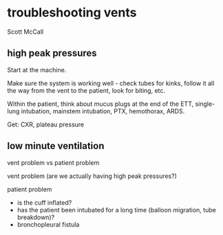 # troubleshooting vents

Scott McCall

## high peak pressures

Start at the machine.

Make sure the system is working well - 
check tubes for kinks, 
follow it all the way from the vent to the patient,
look for biting, etc.

Within the patient,
think about mucus plugs at the end of the ETT,
single-lung intubation,
mainstem intubation,
PTX,
hemothorax,
ARDS.

Get: CXR, plateau pressure

## low minute ventilation

vent problem vs patient problem

vent problem (are we actually having high peak pressures?)

patient problem
- is the cuff inflated?
- has the patient been intubated for a long time (balloon migration, tube breakdown)?
- bronchopleural fistula

